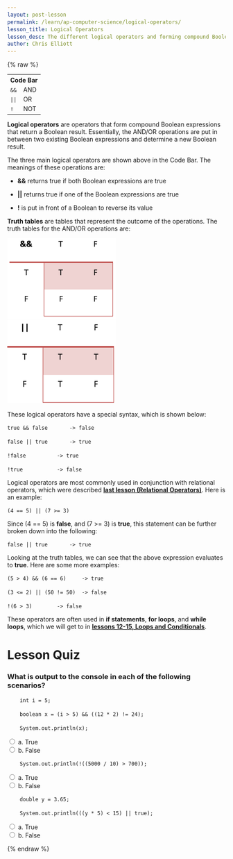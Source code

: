```yaml
---
layout: post-lesson
permalink: /learn/ap-computer-science/logical-operators/
lesson_title: Logical Operators
lesson_desc: The different logical operators and forming compound Boolean expressions.
author: Chris Elliott
---
```


<script src="/questions.js"></script>

{% raw %}

<table>
  <tr>
    <th colspan="2">Code Bar</th>
  </tr>
  <tr>
    <td><code>&&</code></td>
    <td>AND</td>
  </tr>
  <tr>
    <td><code>||</code></td>
    <td>OR</td>
  </tr>
  <tr>
    <td><code>!</code></td>
    <td>NOT</td>
  </tr>
</table>


**Logical operators** are operators that form compound Boolean expressions that return a Boolean result. Essentially, the AND/OR operations are put in between two existing Boolean expressions and determine a new Boolean result.

The three main logical operators are shown above in the Code Bar. The meanings of these operations are:

* **&&** returns true if both Boolean expressions are true

* **\|\|** returns true if one of the Boolean expressions are true

* **!** is put in front of a Boolean to reverse its value

**Truth tables** are tables that represent the outcome of the operations. The truth tables for the AND/OR operations are:

<img src="/assets/lesson_images/and_truth_table.png" width="250">
&nbsp;&nbsp;&nbsp;&nbsp;&nbsp;&nbsp;
<img src="/assets/lesson_images/or_truth_table.png" width="250">

These logical operators have a special syntax, which is shown below:

	true && false 		-> false

	false || true 		-> true

	!false 			-> true

	!true 			-> false

Logical operators are most commonly used in conjunction with relational operators, which were described **<a href="../relational-operators">last lesson (Relational Operators)</a>**. Here is an example:

	(4 == 5) || (7 >= 3)

Since (4 == 5) is **false**, and (7 >= 3) is **true**, this statement can be further broken down into the following:

	false || true		-> true

Looking at the truth tables, we can see that the above expression evaluates to **true**. Here are some more examples:

	(5 > 4) && (6 == 6) 	-> true

	(3 <= 2) || (50 != 50) 	-> false

	!(6 > 3) 		-> false

These operators are often used in **if statements**, **for loops**, and **while loops**, which we will get to in **<a href="../#4">lessons 12-15, Loops and Conditionals</a>**.

<h1>Lesson Quiz</h1>

<h3>What is output to the console in each of the following scenarios?</h3>

		int i = 5;

		boolean x = (i > 5) && ((12 * 2) != 24);

		System.out.println(x);

<form>
	<div>
		<input type="radio" value="a" name="cc" onchange="check(this, 'b')">
		a. True
	</div>
	<div>
		<input type="radio" value="b" name="cc" onchange="check(this, 'b')">
		b. False
	</div>
</form>

		System.out.println(!((5000 / 10) > 700));

<form>
	<div>
		<input type="radio" value="a" name="cc" onchange="check(this, 'a')">
		a. True
	</div>
	<div>
		<input type="radio" value="b" name="cc" onchange="check(this, 'a')">
		b. False
	</div>
</form>

		double y = 3.65;

		System.out.println(((y * 5) < 15) || true);

<form>
	<div>
		<input type="radio" value="a" name="cc" onchange="check(this, 'a')">
		a. True
	</div>
	<div>
		<input type="radio" value="b" name="cc" onchange="check(this, 'a')">
		b. False
	</div>
</form>

{% endraw %}

